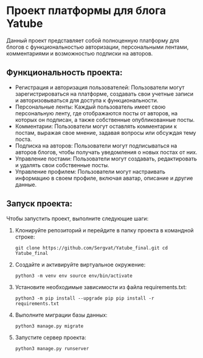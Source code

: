 # Проект платформы для блога Yatube

Данный проект представляет собой полноценную платформу для блогов с функциональностью авторизации, персональными лентами, комментариями и возможностью подписки на авторов.

## Функциональность проекта:

-   Регистрация и авторизация пользователей: Пользователи могут зарегистрироваться на платформе, создавать свои учетные записи и авторизовываться для доступа к функциональности.
-   Персональные ленты: Каждый пользователь имеет свою персональную ленту, где отображаются посты от авторов, на которых он подписан, а также собственные опубликованные посты.
-   Комментарии: Пользователи могут оставлять комментарии к постам, выражая свое мнение, задавая вопросы или обсуждая тему поста.
-   Подписка на авторов: Пользователи могут подписываться на авторов блогов, чтобы получать уведомления о новых постах от них.
-   Управление постами: Пользователи могут создавать, редактировать и удалять свои собственные посты.
-   Управление профилем: Пользователи могут настраивать информацию в своем профиле, включая аватар, описание и другие данные.

## Запуск проекта:

Чтобы запустить проект, выполните следующие шаги:

1.  Клонируйте репозиторий и перейдите в папку проекта в командной строке:
           
    `git clone https://github.com/Sergvat/Yatube_final.git
    cd Yatube_final` 
    
2.  Создайте и активируйте виртуальное окружение:
    
    `python3 -m venv env
    source env/bin/activate` 
    
3.  Установите необходимые зависимости из файла requirements.txt:
       
    `python3 -m pip install --upgrade pip
    pip install -r requirements.txt` 
    
4.  Выполните миграции базы данных:
        
    `python3 manage.py migrate` 
    
5.  Запустите сервер проекта:
        
    `python3 manage.py runserver` 
